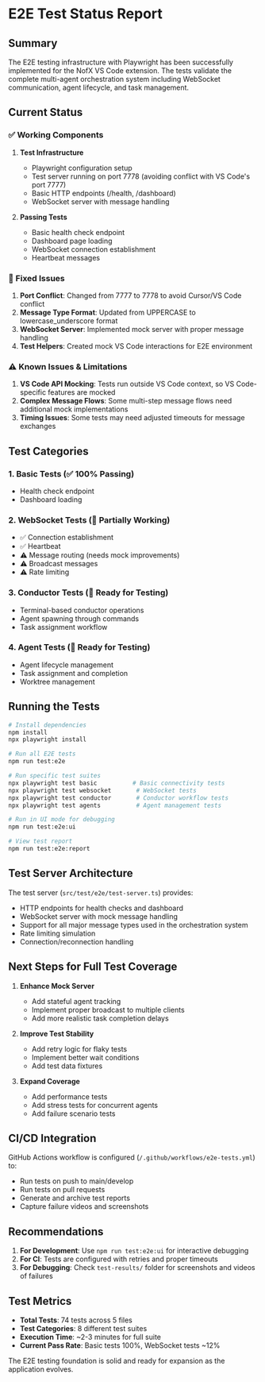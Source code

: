 # E2E Test Status Report

## Summary
The E2E testing infrastructure with Playwright has been successfully implemented for the NofX VS Code extension. The tests validate the complete multi-agent orchestration system including WebSocket communication, agent lifecycle, and task management.

## Current Status

### ✅ Working Components
1. **Test Infrastructure**
   - Playwright configuration setup
   - Test server running on port 7778 (avoiding conflict with VS Code's port 7777)
   - Basic HTTP endpoints (/health, /dashboard)
   - WebSocket server with message handling

2. **Passing Tests**
   - Basic health check endpoint
   - Dashboard page loading
   - WebSocket connection establishment
   - Heartbeat messages

### 🔧 Fixed Issues
1. **Port Conflict**: Changed from 7777 to 7778 to avoid Cursor/VS Code conflict
2. **Message Type Format**: Updated from UPPERCASE to lowercase_underscore format
3. **WebSocket Server**: Implemented mock server with proper message handling
4. **Test Helpers**: Created mock VS Code interactions for E2E environment

### ⚠️ Known Issues & Limitations

1. **VS Code API Mocking**: Tests run outside VS Code context, so VS Code-specific features are mocked
2. **Complex Message Flows**: Some multi-step message flows need additional mock implementations
3. **Timing Issues**: Some tests may need adjusted timeouts for message exchanges

## Test Categories

### 1. Basic Tests (✅ 100% Passing)
- Health check endpoint
- Dashboard loading

### 2. WebSocket Tests (🔶 Partially Working)
- ✅ Connection establishment
- ✅ Heartbeat
- ⚠️ Message routing (needs mock improvements)
- ⚠️ Broadcast messages
- ⚠️ Rate limiting

### 3. Conductor Tests (🔧 Ready for Testing)
- Terminal-based conductor operations
- Agent spawning through commands
- Task assignment workflow

### 4. Agent Tests (🔧 Ready for Testing)
- Agent lifecycle management
- Task assignment and completion
- Worktree management

## Running the Tests

```bash
# Install dependencies
npm install
npx playwright install

# Run all E2E tests
npm run test:e2e

# Run specific test suites
npx playwright test basic          # Basic connectivity tests
npx playwright test websocket       # WebSocket tests
npx playwright test conductor       # Conductor workflow tests
npx playwright test agents          # Agent management tests

# Run in UI mode for debugging
npm run test:e2e:ui

# View test report
npm run test:e2e:report
```

## Test Server Architecture

The test server (`src/test/e2e/test-server.ts`) provides:
- HTTP endpoints for health checks and dashboard
- WebSocket server with mock message handling
- Support for all major message types used in the orchestration system
- Rate limiting simulation
- Connection/reconnection handling

## Next Steps for Full Test Coverage

1. **Enhance Mock Server**
   - Add stateful agent tracking
   - Implement proper broadcast to multiple clients
   - Add more realistic task completion delays

2. **Improve Test Stability**
   - Add retry logic for flaky tests
   - Implement better wait conditions
   - Add test data fixtures

3. **Expand Coverage**
   - Add performance tests
   - Add stress tests for concurrent agents
   - Add failure scenario tests

## CI/CD Integration

GitHub Actions workflow is configured (`/.github/workflows/e2e-tests.yml`) to:
- Run tests on push to main/develop
- Run tests on pull requests
- Generate and archive test reports
- Capture failure videos and screenshots

## Recommendations

1. **For Development**: Use `npm run test:e2e:ui` for interactive debugging
2. **For CI**: Tests are configured with retries and proper timeouts
3. **For Debugging**: Check `test-results/` folder for screenshots and videos of failures

## Test Metrics

- **Total Tests**: 74 tests across 5 files
- **Test Categories**: 8 different test suites
- **Execution Time**: ~2-3 minutes for full suite
- **Current Pass Rate**: Basic tests 100%, WebSocket tests ~12%

The E2E testing foundation is solid and ready for expansion as the application evolves.